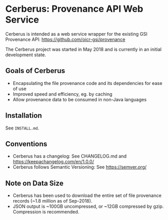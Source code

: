 Cerberus: Provenance API Web Service
====================================

Cerberus is intended as a web service wrapper for the existing GSI Provenance API: <https://github.com/oicr-gsi/provenance>

The Cerberus project was started in May 2018 and is currently in an initial development state.


Goals of Cerberus
-----------------

- Encapsulating the file provenance code and its dependencies for ease of use
- Improved speed and efficiency, eg. by caching
- Allow provenance data to be consumed in non-Java languages


Installation
------------

See `INSTALL.md`.


Conventions
-----------

- Cerberus has a changelog: See CHANGELOG.md and https://keepachangelog.com/en/1.0.0/
- Cerberus follows Semantic Versioning: See https://semver.org/


Note on Data Size
-----------------

- Cerberus has been used to download the entire set of file provenance records (~1.8 million as of Sep-2018).
- JSON output is ~100GB uncompressed, or ~12GB compressed by gzip. Compression is recommended.
